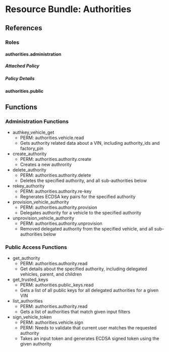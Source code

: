 # Resource Bundle: Authorities

## References

### Roles

#### authorities.administration

##### Attached Policy

##### Policy Details

#### authorities.public

## Functions

### Administration Functions

- authkey_vehicle_get
  - PERM: authorities.vehicle.read
  - Gets authority related data about a VIN, including authority_ids and factory_pin
- create_authority
  - PERM: authorities.authority.create
  - Creates a new authrority
- delete_authority
  - PERM: authorities.authority.delete
  - Deletes the specified authority, and all sub-authorities below
- rekey_authority
  - PERM: authorities.authority.re-key
  - Regnerates ECDSA key pairs for the specified authority
- provision_vehicle_authority
  - PERM: authorities.authority.provision
  - Delegates authority for a vehicle to the specified authority
- unprovision_vehicle_authority
  - PERM: authorities.authority.unprovision
  - Removed delegated authority from the specified vehicle, and all sub-authorities below

### Public Access Functions

- get_authority
  - PERM: authorities.authority.read
  - Get details about the specified authority, including delegated vehicles, parent, and children
- get_trusted_keys
  - PERM: authorities.public_keys.read
  - Gets a list of all public keys for all delegated authorities for a given VIN
- list_authorities
  - PERM: authorities.authority.read
  - Gets a list of authorities that match given input filters
- sign_vehicle_token
  - PERM: authorities.vehicle.sign
  - PERM: Needs to validate that current user matches the requested authority
  - Takes an input token and generates ECDSA signed token using the given authority